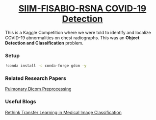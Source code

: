 <h1 align="center"><a href="https://www.kaggle.com/c/siim-covid19-detection/overview" target="_blank">SIIM-FISABIO-RSNA COVID-19 Detection</a></h1>

<p> This is a Kaggle Competition where we were told to identify and localize COVID-19 abnormalities on chest radiographs. 
This was an <b>Object Detection and Classification</b> problem.
</p>


### Setup 

```sh
!conda install -c conda-forge gdcm -y
```

### Related Research Papers
<a href="https://www.kaggle.com/allunia/pulmonary-dicom-preprocessing" >Pulmonary Dicom Preprocessing</a>

### Useful Blogs
<a href="https://arxiv.org/pdf/2106.05152.pdf" >Rethink Transfer Learning in Medical Image
Classification</a>


